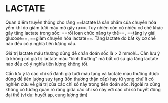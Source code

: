 # LACTATE  
  
Quan điểm truyền thống cho rằng ==lactate là sản phẩm của chuyển hóa yếm khí do giảm tưới máu mô gây ra==. Tuy nhiên còn có nhiều cơ chế khác gây tăng lactate trong sốc: ==rối loạn chức năng ty thể==, ==tăng ly giải glucose==, ==giảm chuyển hóa lactate==. Tăng lactate do bất kỳ cơ chế nào đều có ý nghĩa tiên lượng xấu.  
  
Giá trị lactate máu thường dùng để chẩn đoán sốc là > 2 mmol/L. Cần lưu ý là không có giá trị lactate máu “bình thường” mà bất cứ sự gia tăng lactate nào đều có ý nghĩa tiên lượng không tốt.  
  
Cần lưu ý là các chỉ số đánh giá tưới máu tạng và lactate máu thường được dùng để tiên lượng suy tạng (tổn thương thận cấp) hay tử vong chứ ít có nghiên cứu về giá trị của các chỉ số này trong tiên đoán sốc. Ngoài ra cũng không có tương quan rõ ràng giữa các chỉ số này với các chỉ số huyết động đại thể (ví dụ: huyết áp, cung lượng tim)